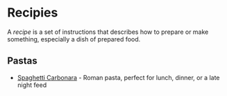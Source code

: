 # Recipies

A <dfn>recipe</dfn> is a set of instructions that describes how to prepare or make something, especially a dish of prepared food.

## Pastas

-   [Spaghetti Carbonara](https://www.vice.com/en_us/article/wjwqwn/perfect-spaghetti-carbonara-recipe) - Roman pasta, perfect for lunch, dinner, or a late night feed